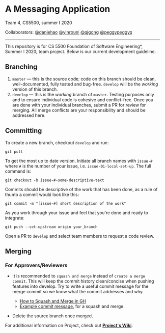 # A Messaging Application

Team 4, CS5500, summer I 2020

Collaborators: [@daniehao](https://github.ccs.neu.edu/daniehao)  [@yinrouni](https://github.ccs.neu.edu/yinrouni)  [@qjgong](https://github.ccs.neu.edu/qjgong)  [@peggypeggyq](https://github.ccs.neu.edu/peggypeggyq)

---

This repository is for CS 5500 Foundation of Software Engineering*, Summer I 2020, team project. Below is our current development guideline.

## Branching

1. `master` — this is the source code; code on this branch should be clean, well-documented, fully tested and bug-free. `develop` will be the *working* version of this branch.
2. `develop` — this is the *working* branch of `master`. Testing purposes only and to ensure individual code is cohesive and conflict-free. Once you are done with your individual branches, submit a PR for review for merging. All merge conflicts are your responsibility and should be addressed here.

## Committing

To create a new branch, checkout `develop` and run:

```
git pull
```

To get the most up to date version. Initiate all branch names with `issue-#` where `#` is the number of your issue, i.e. `issue-01-local-set-up`. The full command is:

```
git checkout -b issue-#-some-descriptive-text
```

Commits should be descriptive of the work that has been done, as a rule of thumb a commit would look like this:

```
git commit -m "[issue-#] short description of the work"
```

As you work through your issue and feel that you're done and ready to integrate:

```
git push --set-upstream origin your_branch
```

Open a PR to `develop` and select team members to request a code review. 

## Merging

### For Approvers/Reviewers

- It is recommended to `squash and merge` instead of  `create a merge commit`. This will keep the commit history clean/concise when pushing features into develop. Try to write a useful commit message for the merge commit so we know what the commit addresses and why.

  - [How to Squash and Merge in GH](https://help.github.com/en/github/administering-a-repository/configuring-commit-squashing-for-pull-requests)
  - [Example commit message](https://thoughtbot.com/blog/don-t-forget-the-silent-step-when-you-squash-and-merge), for a squash and merge.

- Delete the source branch once merged.

  

For additional information on Project, check out **[Project's Wiki](https://github.ccs.neu.edu/cs5500-fse/team-4-su20/wiki)**.
